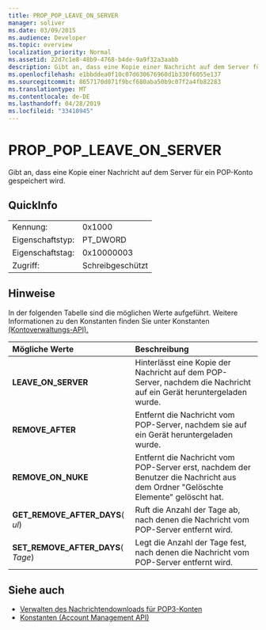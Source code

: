 ```yaml
---
title: PROP_POP_LEAVE_ON_SERVER
manager: soliver
ms.date: 03/09/2015
ms.audience: Developer
ms.topic: overview
localization_priority: Normal
ms.assetid: 22d7c1e8-48b9-4768-b4de-9a9f32a3aabb
description: Gibt an, dass eine Kopie einer Nachricht auf dem Server für ein POP-Konto gespeichert wird.
ms.openlocfilehash: e1bbddea0f10c07d630676960d1b330f6055e137
ms.sourcegitcommit: 8657170d071f9bcf680aba50b9c07f2a4fb82283
ms.translationtype: MT
ms.contentlocale: de-DE
ms.lasthandoff: 04/28/2019
ms.locfileid: "33410945"
---
```

# <a name="prop_pop_leave_on_server"></a>PROP_POP_LEAVE_ON_SERVER

Gibt an, dass eine Kopie einer Nachricht auf dem Server für ein POP-Konto gespeichert wird.
  
## <a name="quick-info"></a>QuickInfo

|||
|:-----|:-----|
|Kennung:  <br/> |0x1000  <br/> |
|Eigenschaftstyp:  <br/> |PT_DWORD  <br/> |
|Eigenschaftstag:  <br/> |0x10000003  <br/> |
|Zugriff:  <br/> |Schreibgeschützt  <br/> |
   
## <a name="remarks"></a>Hinweise

In der folgenden Tabelle sind die möglichen Werte aufgeführt. Weitere Informationen zu den Konstanten finden Sie unter Konstanten [(Kontoverwaltungs-API).](constants-account-management-api.md) 
  
|**Mögliche Werte**|**Beschreibung**|
|:-----|:-----|
|**LEAVE_ON_SERVER** <br/> |Hinterlässt eine Kopie der Nachricht auf dem POP-Server, nachdem die Nachricht auf ein Gerät heruntergeladen wurde.  <br/> |
|**REMOVE_AFTER** <br/> |Entfernt die Nachricht vom POP-Server, nachdem sie auf ein Gerät heruntergeladen wurde.  <br/> |
|**REMOVE_ON_NUKE** <br/> |Entfernt die Nachricht vom POP-Server erst, nachdem der Benutzer die Nachricht aus dem Ordner "Gelöschte Elemente" gelöscht hat.  <br/> |
|**GET_REMOVE_AFTER_DAYS**( _ul_)  <br/> |Ruft die Anzahl der Tage ab, nach denen die Nachricht vom POP-Server entfernt wird.  <br/> |
|**SET_REMOVE_AFTER_DAYS**( _Tage_)  <br/> |Legt die Anzahl der Tage fest, nach denen die Nachricht vom POP-Server entfernt wird.  <br/> |
   
## <a name="see-also"></a>Siehe auch

- [Verwalten des Nachrichtendownloads für POP3-Konten](managing-message-downloads-for-pop3-accounts.md) 
- [Konstanten (Account Management API)](constants-account-management-api.md)

